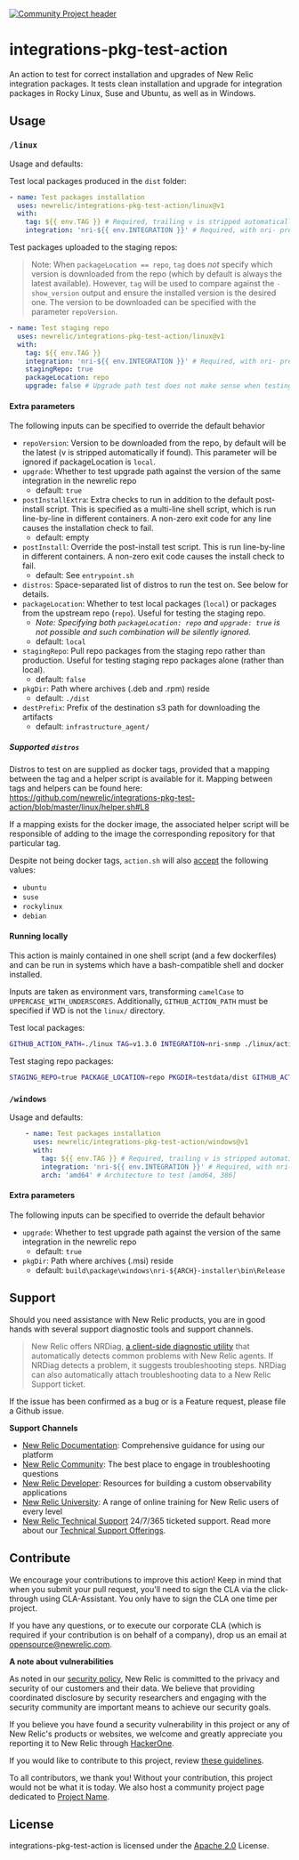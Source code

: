 [![Community Project header](https://github.com/newrelic/opensource-website/raw/master/src/images/categories/Community_Project.png)](https://opensource.newrelic.com/oss-category/#community-project)

# integrations-pkg-test-action

An action to test for correct installation and upgrades of New Relic integration packages.
It tests clean installation and upgrade for integration packages in Rocky Linux, Suse and Ubuntu, as well as in Windows.

## Usage

### `/linux`

Usage and defaults:

Test local packages produced in the `dist` folder:
```yaml
- name: Test packages installation
  uses: newrelic/integrations-pkg-test-action/linux@v1
  with:
    tag: ${{ env.TAG }} # Required, trailing v is stripped automatically if found
    integration: 'nri-${{ env.INTEGRATION }}' # Required, with nri- prefix
```

Test packages uploaded to the staging repos:

> Note: When `packageLocation == repo`, `tag` does *not* specify which version is downloaded from the repo (which by default is always the latest available).
> However, `tag` will be used to compare against the `-show_version` output and ensure the installed version is the desired one.
> The version to be downloaded can be specified with the parameter `repoVersion`. 

```yaml
- name: Test staging repo
  uses: newrelic/integrations-pkg-test-action/linux@v1
  with:
    tag: ${{ env.TAG }}
    integration: 'nri-${{ env.INTEGRATION }}' # Required, with nri- prefix
    stagingRepo: true
    packageLocation: repo
    upgrade: false # Upgrade path test does not make sense when testing the repo
```

#### Extra parameters

The following inputs can be specified to override the default behavior

* `repoVersion`: Version to be downloaded from the repo, by default will be the latest (v is stripped automatically if found). This parameter will be ignored if packageLocation is `local`. 
* `upgrade`: Whether to test upgrade path against the version of the same integration in the newrelic repo
  - default: `true`
* `postInstallExtra`: Extra checks to run in addition to the default post-install script. This is specified as a multi-line shell script, which is run line-by-line in different containers. A non-zero exit code for any line causes the installation check to fail.
  - default: empty
* `postInstall`: Override the post-install test script. This is run line-by-line in different containers. A non-zero exit code causes the install check to fail.
  - default: See `entrypoint.sh`
* `distros`: Space-separated list of distros to run the test on. See below for details.
* `packageLocation`: Whether to test local packages (`local`) or packages from the upstream repo (`repo`). Useful for testing the staging repo.
  - *Note: Specifying both `packageLocation: repo` and `upgrade: true` is not possible and such combination will be silently ignored.*
  - default: `local`
* `stagingRepo`: Pull repo packages from the staging repo rather than production. Useful for testing staging repo packages alone (rather than local).
  - default: `false`
* `pkgDir`: Path where archives (.deb and .rpm) reside
  - default: `./dist`
* `destPrefix`: Prefix of the destination s3 path for downloading the artifacts
  - default: `infrastructure_agent/`

##### Supported `distros`

Distros to test on are supplied as docker tags, provided that a mapping between the tag and a helper script is available for it. Mapping between tags and helpers can be found here: https://github.com/newrelic/integrations-pkg-test-action/blob/master/linux/helper.sh#L8

If a mapping exists for the docker image, the associated helper script will be responsible of adding to the image the corresponding repository for that particular tag.

Despite not being docker tags, `action.sh` will also [accept](https://github.com/newrelic/integrations-pkg-test-action/blob/master/linux/action.sh#L27) the following values:
* `ubuntu`
* `suse`
* `rockylinux`
* `debian`

#### Running locally

This action is mainly contained in one shell script (and a few dockerfiles) and can be run in systems which have a bash-compatible shell and docker installed.

Inputs are taken as environment vars, transforming `camelCase` to `UPPERCASE_WITH_UNDERSCORES`. Additionally, `GITHUB_ACTION_PATH` must be specified if WD is not the `linux/` directory.

Test local packages:
```bash
GITHUB_ACTION_PATH=./linux TAG=v1.3.0 INTEGRATION=nri-snmp ./linux/action.sh
```

Test staging repo packages:
```bash
STAGING_REPO=true PACKAGE_LOCATION=repo PKGDIR=testdata/dist GITHUB_ACTION_PATH=./linux TAG=v1.3.0 INTEGRATION=nri-snmp ./linux/action.sh
```

### `/windows`

Usage and defaults:
```yaml
    - name: Test packages installation
      uses: newrelic/integrations-pkg-test-action/windows@v1
      with:
        tag: ${{ env.TAG }} # Required, trailing v is stripped automatically if found
        integration: 'nri-${{ env.INTEGRATION }}' # Required, with nri- prefix
        arch: 'amd64' # Architecture to test [amd64, 386]
```
#### Extra parameters

The following inputs can be specified to override the default behavior

* `upgrade`: Whether to test upgrade path against the version of the same integration in the newrelic repo
  - default: `true`
* `pkgDir`: Path where archives (.msi) reside
  - default: `build\package\windows\nri-${ARCH}-installer\bin\Release`

## Support

Should you need assistance with New Relic products, you are in good hands with several support diagnostic tools and support channels.

> New Relic offers NRDiag, [a client-side diagnostic utility](https://docs.newrelic.com/docs/using-new-relic/cross-product-functions/troubleshooting/new-relic-diagnostics) that automatically detects common problems with New Relic agents. If NRDiag detects a problem, it suggests troubleshooting steps. NRDiag can also automatically attach troubleshooting data to a New Relic Support ticket.

If the issue has been confirmed as a bug or is a Feature request, please file a Github issue.

**Support Channels**

* [New Relic Documentation](https://docs.newrelic.com): Comprehensive guidance for using our platform
* [New Relic Community](https://discuss.newrelic.com): The best place to engage in troubleshooting questions
* [New Relic Developer](https://developer.newrelic.com/): Resources for building a custom observability applications
* [New Relic University](https://learn.newrelic.com/): A range of online training for New Relic users of every level
* [New Relic Technical Support](https://support.newrelic.com/) 24/7/365 ticketed support. Read more about our [Technical Support Offerings](https://docs.newrelic.com/docs/licenses/license-information/general-usage-licenses/support-plan).

## Contribute

We encourage your contributions to improve this action! Keep in mind that when you submit your pull request, you'll need to sign the CLA via the click-through using CLA-Assistant. You only have to sign the CLA one time per project.

If you have any questions, or to execute our corporate CLA (which is required if your contribution is on behalf of a company), drop us an email at opensource@newrelic.com.

**A note about vulnerabilities**

As noted in our [security policy](../../security/policy), New Relic is committed to the privacy and security of our customers and their data. We believe that providing coordinated disclosure by security researchers and engaging with the security community are important means to achieve our security goals.

If you believe you have found a security vulnerability in this project or any of New Relic's products or websites, we welcome and greatly appreciate you reporting it to New Relic through [HackerOne](https://hackerone.com/newrelic).

If you would like to contribute to this project, review [these guidelines](./CONTRIBUTING.md).

To all contributors, we thank you!  Without your contribution, this project would not be what it is today.  We also host a community project page dedicated to [Project Name](<LINK TO https://opensource.newrelic.com/projects/... PAGE>).

## License
integrations-pkg-test-action is licensed under the [Apache 2.0](http://apache.org/licenses/LICENSE-2.0.txt) License.
